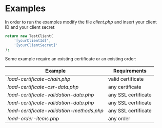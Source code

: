 # Examples

In order to run the examples modify the file _client.php_ and insert your client ID and your client secret:

``` php
return new TestClient(
    '[yourClientId]',
    '[yourClientSecret]'
);
```

Some example require an existing certificate or an existing order:

| Example                                   |  Requirements         |
|-------------------------------------------|-----------------------|
| _load-certificate-chain.php_              | valid certificate     |
| _load-certificate-csr-data.php_           | any certificate       |
| _load-certificate-validation-data.php_    | any SSL certificate   |
| _load-certificate-validation-data.php_    | any SSL certificate   |
| _load-certificate-validation-methods.php_ | any SSL certificate   |
| _load-order-items.php_                    | any order             |
